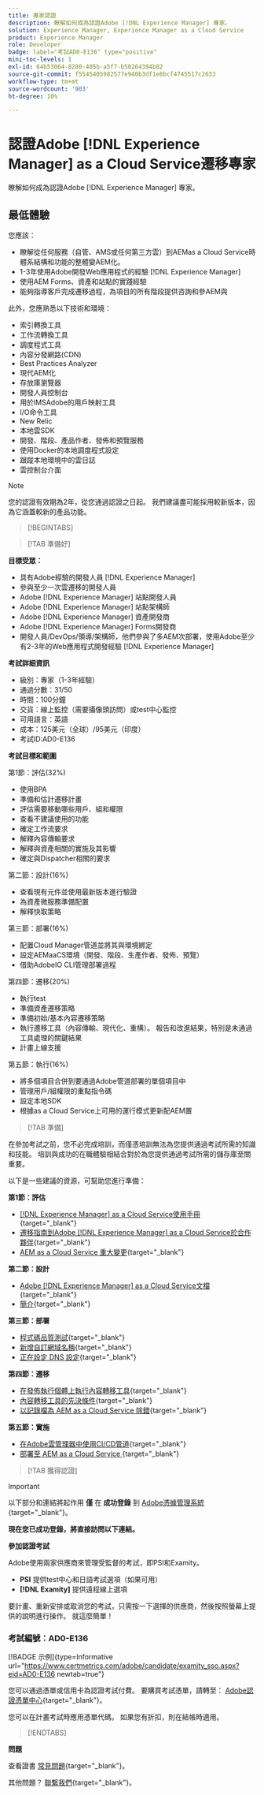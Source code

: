 ```yaml
---
title: 專家認證
description: 瞭解如何成為認證Adobe [!DNL Experience Manager] 專家。
solution: Experience Manager, Experience Manager as a Cloud Service
product: Experience Manager
role: Developer
badge: label="考試AD0-E136" type="positive"
mini-toc-levels: 1
exl-id: 64b53064-8280-405b-a5f7-b50264394b82
source-git-commit: f5545405982577e940b3df1e8bcf4745517c2633
workflow-type: tm+mt
source-wordcount: '903'
ht-degree: 10%

---
```


# 認證Adobe [!DNL Experience Manager] as a Cloud Service遷移專家

瞭解如何成為認證Adobe [!DNL Experience Manager] 專家。

## 最低體驗

您應該：

* 瞭解從任何服務（自管、AMS或任何第三方雲）到AEMas a Cloud Service時體系結構和功能的整體變AEM化。
* 1-3年使用Adobe開發Web應用程式的經驗 [!DNL Experience Manager]
* 使用AEM Forms、資產和站點的實踐經驗
* 能夠指導客戶完成遷移過程，為項目的所有階段提供咨詢和參AEM與

此外，您應熟悉以下技術和環境：

* 索引轉換工具
* 工作流轉換工具
* 調度程式工具
* 內容分發網路(CDN)
* Best Practices Analyzer
* 現代AEM化
* 存放庫瀏覽器
* 開發人員控制台
* 用於IMSAdobe的用戶映射工具
* I/O命令工具
* New Relic
* 本地雲SDK
* 開發、階段、產品作者、發佈和預覽服務
* 使用Docker的本地調度程式設定
* 跟蹤本地環境中的雲日誌
* 雲控制台介面

>[!NOTE]
>
>您的認證有效期為2年，從您通過認證之日起。 我們建議盡可能採用較新版本，因為它涵蓋較新的產品功能。

>[!BEGINTABS]

>[!TAB 準備好]

**目標受眾：**

* 具有Adobe經驗的開發人員 [!DNL Experience Manager]
* 參與至少一次雲遷移的開發人員
* Adobe [!DNL Experience Manager] 站點開發人員
* Adobe [!DNL Experience Manager] 站點架構師
* Adobe [!DNL Experience Manager] 資產開發商
* Adobe [!DNL Experience Manager] Forms開發商
* 開發人員/DevOps/領導/架構師，他們參與了多AEM次部署，使用Adobe至少有2-3年的Web應用程式開發經驗 [!DNL Experience Manager]

**考試詳細資訊**

* 級別：專家（1-3年經驗）
* 通過分數：31/50
* 時間：100分鐘
* 交貨：線上監控（需要攝像頭訪問）或test中心監控
* 可用語言：英語
* 成本：125美元（全球）/95美元（印度）
* 考試ID:AD0-E136

**考試目標和範圍**

第1節：評估(32%)

* 使用BPA
* 準備和估計遷移計畫
* 評估需要移動哪些用戶、組和權限
* 查看不建議使用的功能
* 確定工作流要求
* 解釋內容傳輸要求
* 解釋與資產相關的實施及其影響
* 確定與Dispatcher相關的要求

第二節：設計(16%)

* 查看現有元件並使用最新版本進行驗證
* 為資產微服務準備配置
* 解釋快取策略

第三節：部署(16%)

* 配置Cloud Manager管道並將其與環境綁定
* 設定AEMaaCS環境（開發、階段、生產作者、發佈、預覽）
* 借助AdobeIO CLI管理部署過程

第四節：遷移(20%)

* 執行test
* 準備資產遷移策略
* 準備初始/基本內容遷移策略
* 執行遷移工具（內容傳輸、現代化、重構）。 報告和改進結果，特別是未通過工具處理的關鍵結果
* 計畫上線支援

第五節：執行(16%)

* 將多個項目合併到要通過Adobe管道部署的單個項目中
* 管理用戶/組權限的重點指令碼
* 設定本地SDK
* 根據as a Cloud Service上可用的運行模式更新配AEM置

>[!TAB 準備]

在參加考試之前，您不必完成培訓，而僅憑培訓無法為您提供通過考試所需的知識和技能。 培訓與成功的在職體驗相結合對於為您提供通過考試所需的儲存庫至關重要。

以下是一些建議的資源，可幫助您進行準備：

**第1節：評估**


* [[!DNL Experience Manager] as a Cloud Service使用手冊](https://experienceleague.adobe.com/docs/experience-manager-cloud-service/content/home.html?lang=zh-Hant){target="_blank"}
* [遷移指南到Adobe [!DNL Experience Manager] as a Cloud Service於合作夥伴](https://experienceleague.adobe.com/docs/experience-manager-cloud-service/content/migration-journey/getting-started-partners.html?lang=en){target="_blank"}
* [ AEM as a Cloud Service 重大變更](https://experienceleague.adobe.com/docs/experience-manager-cloud-service/content/release-notes/aem-cloud-changes.html?lang=zh-Hant){target="_blank"}

**第二節：設計**

* [Adobe [!DNL Experience Manager] as a Cloud Service文檔](https://experienceleague.adobe.com/docs/experience-manager-cloud-service.html?lang=zh-Hant){target="_blank"}
* [簡介](https://experienceleague.adobe.com/docs/experience-manager-cloud-service/content/implementing/content-delivery/caching.html){target="_blank"}

**第三節：部署**

* [程式碼品質測試](https://experienceleague.adobe.com/docs/experience-manager-cloud-service/content/implementing/using-cloud-manager/test-results/code-quality-testing.html?lang=zh-Hant){target="_blank"}
* [新增自訂網域名稱](https://experienceleague.adobe.com/docs/experience-manager-cloud-service/content/implementing/using-cloud-manager/custom-domain-names/add-custom-domain-name.html?lang=en){target="_blank"}
* [正在設定 DNS 設定](https://experienceleague.adobe.com/docs/experience-manager-cloud-service/content/implementing/using-cloud-manager/custom-domain-names/configure-dns-settings.html?lang=en){target="_blank"}

**第四節：遷移**

* [在發佈執行個體上執行內容轉移工具](https://experienceleague.adobe.com/docs/experience-manager-cloud-service/content/migration-journey/cloud-migration/content-transfer-tool/running-content-transfer-tool-publish-instance.html?lang=en){target="_blank"}
* [內容轉移工具的先決條件](https://experienceleague.adobe.com/docs/experience-manager-cloud-service/content/migration-journey/cloud-migration/content-transfer-tool/prerequisites-content-transfer-tool.html?lang=en){target="_blank"}
* [以記錄檔為 AEM as a Cloud Service 除錯](https://experienceleague.adobe.com/docs/experience-manager-learn/cloud-service/debugging/debugging-aem-as-a-cloud-service/logs.html?lang=en){target="_blank"}

**第五節：實施**

* [在Adobe雲管理器中使用CI/CD管道](https://experienceleague.adobe.com/docs/experience-manager-learn/foundation/cloud-manager/use-the-cicd-pipeline-in-cloud-manager-for-aem.html?lang=en){target="_blank"}
* [部署至 AEM as a Cloud Service ](https://experienceleague.adobe.com/docs/experience-manager-cloud-service/content/implementing/deploying/overview.html?lang=en){target="_blank"}

>[!TAB 獲得認證]

>[!IMPORTANT]
>
>以下部分和連結將起作用 **僅**  在 **成功登錄** 到 [Adobe憑據管理系統](http://www.certmetrics.com/adobe){target="_blank"}。


**現在您已成功登錄，將直接訪問以下連結。**

**參加認證考試**

Adobe使用兩家供應商來管理受監督的考試，即PSI和Examity。

* **PSI** 提供test中心和日語考試選項（如果可用）
* **[!DNL Examity]** 提供遠程線上選項

要計畫、重新安排或取消您的考試，只需按一下選擇的供應商，然後按照螢幕上提供的說明進行操作。 就這麼簡單！

### 考試編號：AD0-E136

[!BADGE 示例]{type=Informative url="https://www.certmetrics.com/adobe/candidate/examity_sso.aspx?eid=AD0-E136 newtab=true"}

您可以通過憑單或信用卡為認證考試付費。 要購買考試憑單，請轉至： [Adobe認證憑單中心](https://market.xvoucher.com/adobe/global){target="_blank"}。

您可以在計畫考試時應用憑單代碼。 如果您有折扣，則在結帳時適用。

>[!ENDTABS]

**問題**

查看證書 [常見問題](https://experienceleague.adobe.com/docs/certification/certification/faq.html?lang=en){target="_blank"}。

其他問題？ [聯繫我們](mailto:certif@adobe.com){target="_blank"}。

